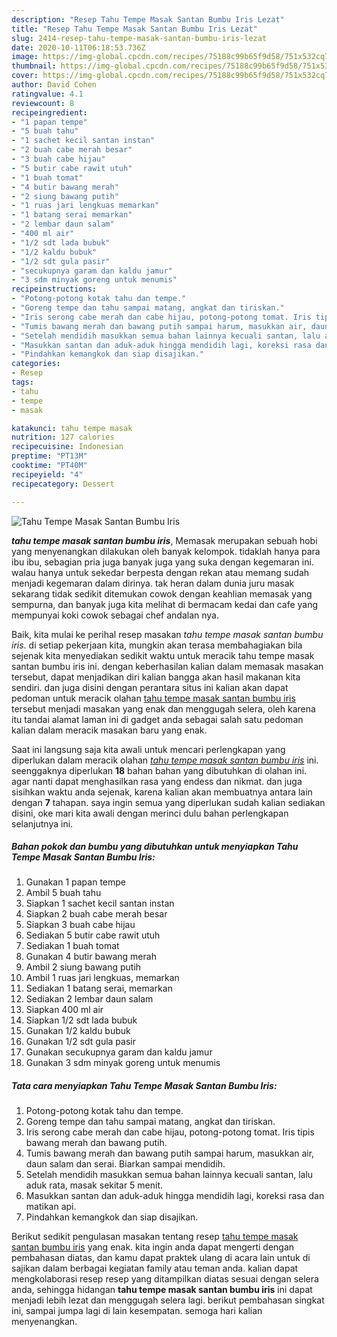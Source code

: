 ```yaml
---
description: "Resep Tahu Tempe Masak Santan Bumbu Iris Lezat"
title: "Resep Tahu Tempe Masak Santan Bumbu Iris Lezat"
slug: 2414-resep-tahu-tempe-masak-santan-bumbu-iris-lezat
date: 2020-10-11T06:18:53.736Z
image: https://img-global.cpcdn.com/recipes/75188c99b65f9d58/751x532cq70/tahu-tempe-masak-santan-bumbu-iris-foto-resep-utama.jpg
thumbnail: https://img-global.cpcdn.com/recipes/75188c99b65f9d58/751x532cq70/tahu-tempe-masak-santan-bumbu-iris-foto-resep-utama.jpg
cover: https://img-global.cpcdn.com/recipes/75188c99b65f9d58/751x532cq70/tahu-tempe-masak-santan-bumbu-iris-foto-resep-utama.jpg
author: David Cohen
ratingvalue: 4.1
reviewcount: 8
recipeingredient:
- "1 papan tempe"
- "5 buah tahu"
- "1 sachet kecil santan instan"
- "2 buah cabe merah besar"
- "3 buah cabe hijau"
- "5 butir cabe rawit utuh"
- "1 buah tomat"
- "4 butir bawang merah"
- "2 siung bawang putih"
- "1 ruas jari lengkuas memarkan"
- "1 batang serai memarkan"
- "2 lembar daun salam"
- "400 ml air"
- "1/2 sdt lada bubuk"
- "1/2 kaldu bubuk"
- "1/2 sdt gula pasir"
- "secukupnya garam dan kaldu jamur"
- "3 sdm minyak goreng untuk menumis"
recipeinstructions:
- "Potong-potong kotak tahu dan tempe."
- "Goreng tempe dan tahu sampai matang, angkat dan tiriskan."
- "Iris serong cabe merah dan cabe hijau, potong-potong tomat. Iris tipis bawang merah dan bawang putih."
- "Tumis bawang merah dan bawang putih sampai harum, masukkan air, daun salam dan serai. Biarkan sampai mendidih."
- "Setelah mendidih masukkan semua bahan lainnya kecuali santan, lalu aduk rata, masak sekitar 5 menit."
- "Masukkan santan dan aduk-aduk hingga mendidih lagi, koreksi rasa dan matikan api."
- "Pindahkan kemangkok dan siap disajikan."
categories:
- Resep
tags:
- tahu
- tempe
- masak

katakunci: tahu tempe masak 
nutrition: 127 calories
recipecuisine: Indonesian
preptime: "PT13M"
cooktime: "PT40M"
recipeyield: "4"
recipecategory: Dessert

---
```



![Tahu Tempe Masak Santan Bumbu Iris](https://img-global.cpcdn.com/recipes/75188c99b65f9d58/751x532cq70/tahu-tempe-masak-santan-bumbu-iris-foto-resep-utama.jpg)

<b><i>tahu tempe masak santan bumbu iris</i></b>, Memasak merupakan sebuah hobi yang menyenangkan dilakukan oleh banyak kelompok. tidaklah hanya para ibu ibu, sebagian pria juga banyak juga yang suka dengan kegemaran ini. walau hanya untuk sekedar berpesta dengan rekan atau memang sudah menjadi kegemaran dalam dirinya. tak heran dalam dunia juru masak sekarang tidak sedikit ditemukan cowok dengan keahlian memasak yang sempurna, dan banyak juga kita melihat di bermacam kedai dan cafe yang mempunyai koki cowok sebagai chef andalan nya.



Baik, kita mulai ke perihal resep masakan <i>tahu tempe masak santan bumbu iris</i>. di setiap pekerjaan kita, mungkin akan terasa membahagiakan bila sejenak kita menyediakan sedikit waktu untuk meracik tahu tempe masak santan bumbu iris ini. dengan keberhasilan kalian dalam memasak masakan tersebut, dapat menjadikan diri kalian bangga akan hasil makanan kita sendiri. dan juga disini dengan perantara situs ini kalian akan dapat pedoman untuk meracik olahan <u>tahu tempe masak santan bumbu iris</u> tersebut menjadi masakan yang enak dan menggugah selera, oleh karena itu tandai alamat laman ini di gadget anda sebagai salah satu pedoman kalian dalam meracik masakan baru yang enak.


Saat ini langsung saja kita awali untuk mencari perlengkapan yang diperlukan dalam meracik olahan <u><i>tahu tempe masak santan bumbu iris</i></u> ini. seenggaknya diperlukan <b>18</b> bahan bahan yang dibutuhkan di olahan ini. agar nanti dapat menghasilkan rasa yang endess dan nikmat. dan juga sisihkan waktu anda sejenak, karena kalian akan membuatnya antara lain dengan <b>7</b> tahapan. saya ingin semua yang diperlukan sudah kalian sediakan disini, oke mari kita awali dengan merinci dulu bahan perlengkapan selanjutnya ini.

<!--inarticleads1-->

##### Bahan pokok dan bumbu yang dibutuhkan untuk menyiapkan Tahu Tempe Masak Santan Bumbu Iris:

1. Gunakan 1 papan tempe
1. Ambil 5 buah tahu
1. Siapkan 1 sachet kecil santan instan
1. Siapkan 2 buah cabe merah besar
1. Siapkan 3 buah cabe hijau
1. Sediakan 5 butir cabe rawit utuh
1. Sediakan 1 buah tomat
1. Gunakan 4 butir bawang merah
1. Ambil 2 siung bawang putih
1. Ambil 1 ruas jari lengkuas, memarkan
1. Sediakan 1 batang serai, memarkan
1. Sediakan 2 lembar daun salam
1. Siapkan 400 ml air
1. Siapkan 1/2 sdt lada bubuk
1. Gunakan 1/2 kaldu bubuk
1. Gunakan 1/2 sdt gula pasir
1. Gunakan secukupnya garam dan kaldu jamur
1. Gunakan 3 sdm minyak goreng untuk menumis




<!--inarticleads2-->

##### Tata cara menyiapkan Tahu Tempe Masak Santan Bumbu Iris:

1. Potong-potong kotak tahu dan tempe.
1. Goreng tempe dan tahu sampai matang, angkat dan tiriskan.
1. Iris serong cabe merah dan cabe hijau, potong-potong tomat. Iris tipis bawang merah dan bawang putih.
1. Tumis bawang merah dan bawang putih sampai harum, masukkan air, daun salam dan serai. Biarkan sampai mendidih.
1. Setelah mendidih masukkan semua bahan lainnya kecuali santan, lalu aduk rata, masak sekitar 5 menit.
1. Masukkan santan dan aduk-aduk hingga mendidih lagi, koreksi rasa dan matikan api.
1. Pindahkan kemangkok dan siap disajikan.




Berikut sedikit pengulasan masakan tentang resep <u>tahu tempe masak santan bumbu iris</u> yang enak. kita ingin anda dapat mengerti dengan pembahasan diatas, dan kamu dapat praktek ulang di acara lain untuk di sajikan dalam berbagai kegiatan family atau teman anda. kalian dapat mengkolaborasi resep resep yang ditampilkan diatas sesuai dengan selera anda, sehingga hidangan <b>tahu tempe masak santan bumbu iris</b> ini dapat menjadi lebih lezat dan menggugah selera lagi. berikut pembahasan singkat ini, sampai jumpa lagi di lain kesempatan. semoga hari kalian menyenangkan.
